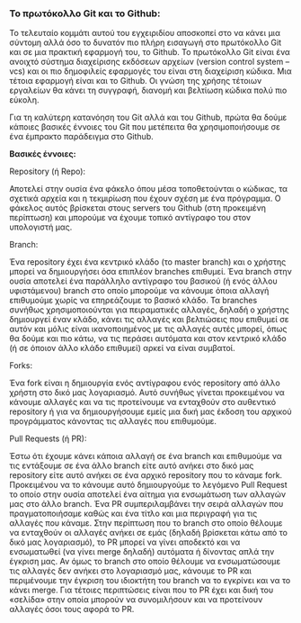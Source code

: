 ### Το πρωτόκολλο Git και το Github:

Το τελευταίο κομμάτι αυτού του εγχειριδίου αποσκοπεί στο να κάνει μια σύντομη αλλά όσο το δυνατόν πιο πλήρη εισαγωγή στο πρωτόκολλο Git και σε μια πρακτική εφαρμογή του, το Github. Το πρωτόκολλο Git είναι ένα ανοιχτό σύστημα διαχείρισης εκδόσεων αρχείων (version control system – vcs) και οι πιο δημοφιλείς εφαρμογές του είναι στη διαχείριση κώδικα. Μια τέτοια εφαρμογή είναι και το Github. Οι γνώση της χρήσης τέτοιων εργαλείων θα κάνει τη συγγραφή, διανομή και βελτίωση κώδικα πολύ πιο εύκολη.

Για τη καλύτερη κατανόηση του Git αλλά και του Github, πρώτα θα δούμε κάποιες βασικές έννοιες του Git που μετέπειτα θα χρησιμοποιήσουμε σε ένα έμπρακτο παράδειγμα στο Github.

**Βασικές έννοιες:**


Repository (ή Repo):

Αποτελεί στην ουσία ένα φάκελο όπου μέσα τοποθετούνται ο κώδικας, τα σχετικά αρχεία και η τεκμιρίωση  που έχουν σχέση με ένα πρόγραμμα. Ο φάκελος αυτός βρίσκεται στους servers του Github (στη προκειμένη περίπτωση) και μπορούμε να έχουμε τοπικό αντίγραφο του στον υπολογιστή μας.


Branch:

Ένα repository έχει ένα κεντρικό κλάδο (το master branch) και ο χρήστης μπορεί να δημιουργήσει όσα επιπλέον branches επιθυμεί. Ένα branch στην ουσία αποτελεί ένα παράλληλο αντίγραφο του βασικού (ή ενός άλλου υφιστάμενου) branch στο οποίο μπορούμε να κάνουμε όποια αλλαγή επιθυμούμε χωρίς να επηρεάζουμε το βασικό κλάδο. Τα branches συνήθως χρησιμοποιούνται για πειραματικές αλλαγές, δηλαδή ο χρήστης δημιουργεί έναν κλάδο, κάνει τις αλλαγές και βελτιώσεις που επιθυμεί σε αυτόν και μόλις είναι ικανοποιημένος με τις αλλαγές αυτές μπορεί, όπως θα δούμε και πιο κάτω, να τις περάσει αυτόματα και στον κεντρικό κλάδο (ή σε όποιον άλλο κλάδο επιθυμεί) αρκεί να είναι συμβατοί.


Forks:

Ένα fork είναι η δημιουργία ενός αντίγραφου ενός repository από άλλο χρήστη στο δικό μας λογαριασμό. Αυτό συνήθως γίνεται προκειμένου να κάνουμε αλλαγές και να τις προτείνουμε να ενταχθούν στο αυθεντικό repository ή για να δημιουργήσουμε εμείς μια δική μας έκδοση του αρχικού προγράμματος κάνοντας τις αλλαγές που επιθυμούμε.


Pull Requests (ή PR):

Έστω ότι έχουμε κάνει κάποια αλλαγή σε ένα branch και επιθυμούμε να τις εντάξουμε σε ένα άλλο branch είτε αυτό ανήκει στο δικό μας repository είτε αυτό ανήκει σε ένα αρχικό repository που το κάναμε fork. Προκειμένου να το κάνουμε αυτό δημιουργούμε το λεγόμενο Pull Request το οποίο στην ουσία αποτελεί ένα αίτημα για ενσωμάτωση των αλλαγών μας στο άλλο branch. Ένα PR συμπεριλαμβάνει την σειρά αλλαγών που πραγματοποιήσαμε καθώς και ένα τίτλο και μια περιγραφή για τις αλλαγές που κάναμε. Στην περίπτωση που το branch στο οποίο θέλουμε να ενταχθούν οι αλλαγές ανήκει σε εμάς (δηλαδή βρίσκεται κάτω από το δικό μας λογαριασμό), το PR μπορεί να γίνει αποδεκτό και να ενσωματωθεί (να γίνει merge δηλαδή) αυτόματα ή δίνοντας απλά την έγκριση μας. Αν όμως το branch στο οποίο θέλουμε να ενσωματώσουμε τις αλλαγές δεν ανήκει στο λογαριασμό μας, κάνουμε το PR και περιμένουμε την έγκριση του ιδιοκτήτη του branch να το εγκρίνει και να το κάνει merge. Για τέτοιες περιπτώσεις είναι που το PR έχει και δική του «σελίδα» στην οποία μπορούν να συνομιλήσουν και να προτείνουν αλλαγές όσοι τους αφορά το PR.
